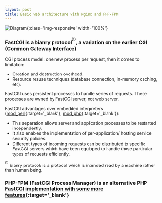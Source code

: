 ```yaml
---
layout: post
title: Basic web architecture with Nginx and PHP-FPM
---
```


![Diagram](http://www.programering.com/images/remote/ZnJvbT1jc2RuJnVybD1jR2NxNVNNeUVETjBFVE00QXpMekFqTXdJVE13SXpMbjFXYWtGMmJzQlhkdk1YWnNsbVp2MDJiajV5YjBOV00xNHljbGRXWXRsMkx2b0RjMFJIYQ.jpg){:class='img-responsive' width='100%'}

### FastCGI is a bianry protocol<sup><sup>(1)</sup></sup>, a variation on the earlier CGI (Common Gateway Interface)
CGI process model: one new process per request, then it comes to limitation:
+ Creation and destruction overhead.
+ Resource resuse techniques (database connection, in-memory caching, etc).

FastCGI uses persistent processes to handle series of requests. These processes are owned by FastCGI server, not web server.

FastCGI advantages over embedded interpreters ([mod_perl](https://en.wikipedia.org/wiki/Mod_perl){:target='_blank'}, [mod_php](https://en.wikipedia.org/wiki/List_of_Apache_modules){:target='_blank'}):
+ This separation allows server and application processes to be restarted independently.
+ It also enables the implementation of per-application/ hosting service security policies.
+ Different types of incoming requests can be distributed to specific FastCGI servers which have been equipped to handle those particular types of requests efficiently.

<sup><sup>(1)</sup></sup> bianry protocol: is a protocol which is intended read by a machine rather than human being.

### [PHP-FPM (FastCGI Process Manager) is an alternative PHP FastCGI implementation **with some more features**](https://php-fpm.org/){:target='_blank'}
